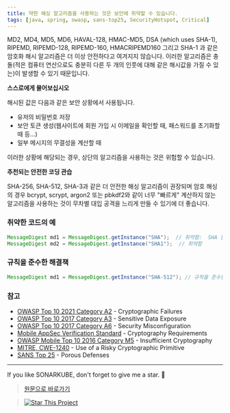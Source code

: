 ```yaml
---
title: 약한 해싱 알고리즘을 사용하는 것은 보안에 취약할 수 있습니다.
tags: [java, spring, owasp, sans-top25, SecurityHotspot, Critical]
---
```


MD2, MD4, MD5, MD6, HAVAL-128, HMAC-MD5, DSA (which uses SHA-1), RIPEMD, RIPEMD-128, RIPEMD-160, HMACRIPEMD160 그리고 SHA-1 과 같은 암호화 해시 알고리즘은 더 이상 안전하다고 여겨지지 않습니다.
이러한 알고리즘은 충돌(적은 컴퓨터 연산으로도 충분히 다른 두 개의 인풋에 대해 같은 해시값을 가질 수 있는)이 발생할 수 있기 때문입니다.

**스스로에게 물어보십시오**

해시된 값은 다음과 같은 보안 상황에서 사용됩니다.

- 유저의 비밀번호 저장
- 보안 토큰 생성(웹사이트에 회원 가입 시 이메일을 확인할 때, 패스워드를 초기화할 때 등...)
- 일부 메시지의 무결성을 계산할 때

이러한 상황에 해당되는 경우, 상단의 알고리즘을 사용하는 것은 위험할 수 있습니다.

**추천되는 안전한 코딩 관습**

SHA-256, SHA-512, SHA-3과 같은 더 안전한 해싱 알고리즘이 권장되며 암호 해싱의 경우 bcrypt, scrypt, argon2 또는 pbkdf2와 같이 너무 "빠르게" 계산하지 않는 알고리즘을 사용하는 것이 무차별 대입 공격을 느리게 만들 수 있기에 더 좋습니다.

### 취약한 코드의 예

```java
MessageDigest md1 = MessageDigest.getInstance("SHA");  // 취약함:  SHA 는 표준 이름이 아닌, 대부분의 보안 업체에서 SHA-1 을 부르는 별칭입니다.
MessageDigest md2 = MessageDigest.getInstance("SHA1");  // 취약함
```

### 규칙을 준수한 해결책

```java
MessageDigest md1 = MessageDigest.getInstance("SHA-512"); // 규칙을 준수한 코드
```

### 참고

- [OWASP Top 10 2021 Category A2](https://owasp.org/Top10/A02_2021-Cryptographic_Failures/) - Cryptographic Failures
- [OWASP Top 10 2017 Category A3](https://www.owasp.org/www-project-top-ten/2017/A3_2017-Sensitive_Data_Exposure) - Sensitive Data Exposure
- [OWASP Top 10 2017 Category A6](https://owasp.org/www-project-top-ten/2017/A6_2017-Security_Misconfiguration) - Security Misconfiguration
- [Mobile AppSec Verification Standard](https://mobile-security.gitbook.io/masvs/security-requirements/0x08-v3-cryptography_verification_requirements) - Cryptography Requirements
- [OWASP Mobile Top 10 2016 Category M5](https://owasp.org/www-project-mobile-top-10/2016-risks/m5-insufficient-cryptography) - Insufficient Cryptography
- [MITRE, CWE-1240](https://cwe.mitre.org/data/definitions/1240) - Use of a Risky Cryptographic Primitive
- [SANS Top 25](https://www.sans.org/top25-software-errors/#cat3) - Porous Defenses

---

If you like SONARKUBE, don't forget to give me a star. :star2:

> [원문으로 바로가기](https://rules.sonarsource.com/java/tag/spring/RSPEC-4790)

> [![Star This Project](https://img.shields.io/github/stars/kantabile/sonarkube.svg?label=Stars&style=social)](https://github.com/kantabile/sonarkube)

